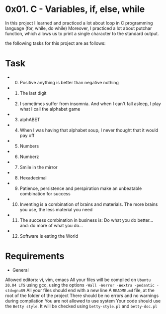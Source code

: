 # 0x01. C - Variables, if, else, while

In this project I learned and practiced a lot about loop in C programming language (for, while, do while)
Moreover, I practiced a lot about putchar function, which allows us to print a single character to the standard output.

the following tasks for this project are as follows:


# Task

- 0. Positive anything is better than negative nothing
- 1. The last digit
- 2. I sometimes suffer from insomnia. And when I can't fall asleep, I play what I call the alphabet game
- 3. alphABET
- 4. When I was having that alphabet soup, I never thought that it would pay off
- 5. Numbers
- 6. Numberz
- 7. Smile in the mirror
- 8. Hexadecimal
- 9. Patience, persistence and perspiration make an unbeatable combination for success
- 10. Inventing is a combination of brains and materials. The more brains you use, the less material you need
- 11. The success combination in business is: Do what you do better... and: do more of what you do...
- 12. Software is eating the World


# Requirements

- General

Allowed editors: vi, vim, emacs
All your files will be compiled on ```Ubuntu 20.04 LTS``` using gcc, using the options ```-Wall -Werror -Wextra -pedantic -std=gnu89```
All your files should end with a new line
A ```README.md``` file, at the root of the folder of the project
There should be no errors and no warnings during compilation
You are not allowed to use system
Your code should use the ```Betty style```. It will be checked using ```betty-style.pl``` and ```betty-doc.pl```
